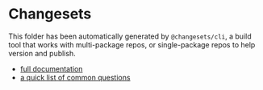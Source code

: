 # Changesets

This folder has been automatically generated by `@changesets/cli`, a build tool that works with 
multi-package repos, or single-package repos to help version and publish.

- [full documentation](https://github.com/changesets/changesets)
- [a quick list of common questions](https://github.com/changesets/changesets/blob/main/docs/common-questions.md)
